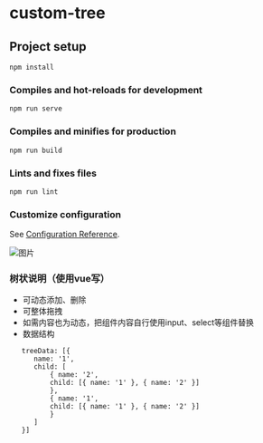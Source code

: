 # custom-tree

## Project setup
```
npm install
```

### Compiles and hot-reloads for development
```
npm run serve
```

### Compiles and minifies for production
```
npm run build
```

### Lints and fixes files
```
npm run lint
```

### Customize configuration
See [Configuration Reference](https://cli.vuejs.org/config/).


![图片](customTree/src/assets/1.PNG "1")

### 树状说明（使用vue写）
+ 可动态添加、删除
+ 可整体拖拽
+ 如需内容也为动态，把组件内容自行使用input、select等组件替换
+ 数据结构
```
   treeData: [{
      name: '1',
      child: [
          { name: '2',
          child: [{ name: '1' }, { name: '2' }]
          },
          { name: '1',
          child: [{ name: '1' }, { name: '2' }]
          }
      ]
   }]
```
